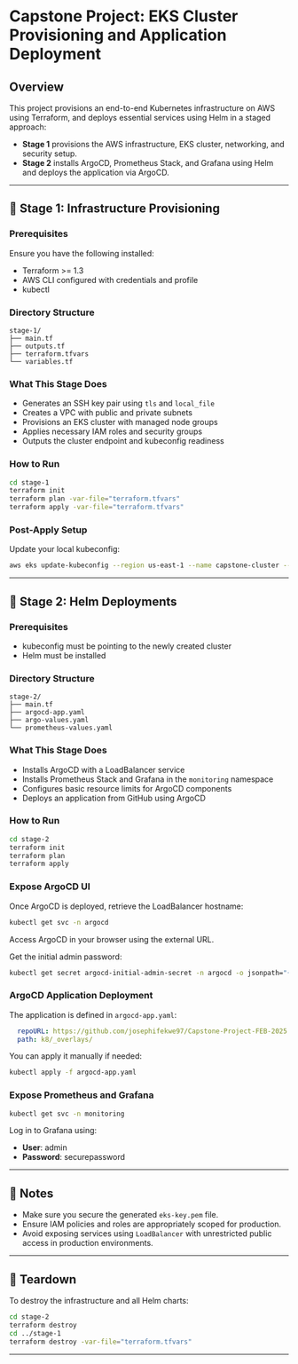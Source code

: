 # Capstone Project: EKS Cluster Provisioning and Application Deployment

## Overview

This project provisions an end-to-end Kubernetes infrastructure on AWS using Terraform, and deploys essential services using Helm in a staged approach:

* **Stage 1** provisions the AWS infrastructure, EKS cluster, networking, and security setup.
* **Stage 2** installs ArgoCD, Prometheus Stack, and Grafana using Helm and deploys the application via ArgoCD.

---

## 🔧 Stage 1: Infrastructure Provisioning

### Prerequisites

Ensure you have the following installed:

* Terraform >= 1.3
* AWS CLI configured with credentials and profile
* kubectl

### Directory Structure

```
stage-1/
├── main.tf
├── outputs.tf
├── terraform.tfvars
└── variables.tf
```

### What This Stage Does

* Generates an SSH key pair using `tls` and `local_file`
* Creates a VPC with public and private subnets
* Provisions an EKS cluster with managed node groups
* Applies necessary IAM roles and security groups
* Outputs the cluster endpoint and kubeconfig readiness

### How to Run

```bash
cd stage-1
terraform init
terraform plan -var-file="terraform.tfvars"
terraform apply -var-file="terraform.tfvars"
```

### Post-Apply Setup

Update your local kubeconfig:

```bash
aws eks update-kubeconfig --region us-east-1 --name capstone-cluster --profile default
```

---

## 🚀 Stage 2: Helm Deployments

### Prerequisites

* kubeconfig must be pointing to the newly created cluster
* Helm must be installed

### Directory Structure

```
stage-2/
├── main.tf
├── argocd-app.yaml
├── argo-values.yaml
└── prometheus-values.yaml
```

### What This Stage Does

* Installs ArgoCD with a LoadBalancer service
* Installs Prometheus Stack and Grafana in the `monitoring` namespace
* Configures basic resource limits for ArgoCD components
* Deploys an application from GitHub using ArgoCD

### How to Run

```bash
cd stage-2
terraform init
terraform plan
terraform apply
```

### Expose ArgoCD UI

Once ArgoCD is deployed, retrieve the LoadBalancer hostname:

```bash
kubectl get svc -n argocd
```

Access ArgoCD in your browser using the external URL.

Get the initial admin password:

```bash
kubectl get secret argocd-initial-admin-secret -n argocd -o jsonpath="{.data.password}" | base64 -d
```

### ArgoCD Application Deployment

The application is defined in `argocd-app.yaml`:

```yaml
  repoURL: https://github.com/josephifekwe97/Capstone-Project-FEB-2025.git
  path: k8/_overlays/
```

You can apply it manually if needed:

```bash
kubectl apply -f argocd-app.yaml
```

### Expose Prometheus and Grafana

```bash
kubectl get svc -n monitoring
```

Log in to Grafana using:

* **User**: admin
* **Password**: securepassword

---

## 🔐 Notes

* Make sure you secure the generated `eks-key.pem` file.
* Ensure IAM policies and roles are appropriately scoped for production.
* Avoid exposing services using `LoadBalancer` with unrestricted public access in production environments.

---

## 🧹 Teardown

To destroy the infrastructure and all Helm charts:

```bash
cd stage-2
terraform destroy
cd ../stage-1
terraform destroy -var-file="terraform.tfvars"
```

---